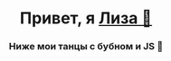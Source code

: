 <h1 align="center">Привет, я <a href="#" target="_blank"> Лиза 👋</a> 
<h3 align="center">Ниже мои танцы с бубном и JS 👯</h3>

<!--
**burlake/burlake** is a ✨ _special_ ✨ repository because its `README.md` (this file) appears on your GitHub profile.

Here are some ideas to get you started:

- 🔭 I’m currently working on ...
- 🌱 I’m currently learning ...
- 👯 I’m looking to collaborate on ...
- 🤔 I’m looking for help with ...
- 💬 Ask me about ...
- 📫 How to reach me: ...
- 😄 Pronouns: ...
- ⚡ Fun fact: ...
-->
